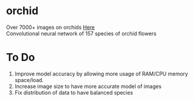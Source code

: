 # orchid

Over 7000+ images on orchids [Here](https://drive.google.com/drive/folders/1suB47zfGCln-fpFbtveHBOJSuodEtWa9?usp=sharing)  <br />
Convolutional neural network of 157 species of orchid flowers


# To Do 


1. Improve model accuracy by allowing more usage of RAM/CPU memory space/load.
2. Increase image size to have more accurate model of images
3. Fix distribution of data to have balanced species
